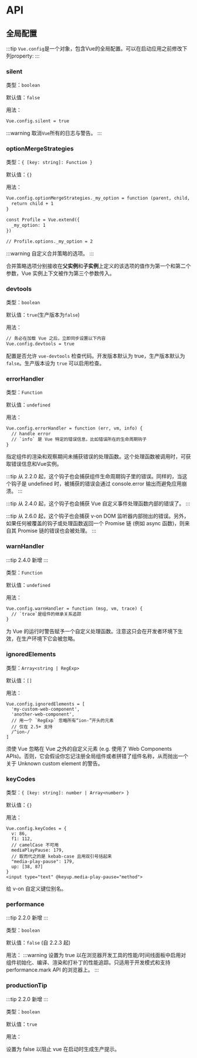 # API

## 全局配置

:::tip
`Vue.config`是一个对象，包含Vue的全局配置。可以在启动应用之前修改下列property:
:::

### silent

类型：`boolean`

默认值：`false`

用法：

```html
Vue.config.silent = true
```

:::warning
取消`Vue`所有的日志与警告。
:::

### optionMergeStrategies

类型：`{ [key: string]: Function }`

默认值：`{}`

用法：

```html
Vue.config.optionMergeStrategies._my_option = function (parent, child, vm) {
  return child + 1
}

const Profile = Vue.extend({
  _my_option: 1
})

// Profile.options._my_option = 2
```

:::warning
自定义合并策略的选项。
:::


合并策略选项分别接收在**父实例**和**子实例**上定义的该选项的值作为第一个和第二个参数，Vue 实例上下文被作为第三个参数传入。

### devtools

类型：`boolean`

默认值：`true`(生产版本为`false`)

用法：

```html
// 务必在加载 Vue 之后，立即同步设置以下内容
Vue.config.devtools = true
```

配置是否允许 `vue-devtools` 检查代码。开发版本默认为 true，生产版本默认为 `false`。生产版本设为 `true` 可以启用检查。

### errorHandler

类型：`Function`

默认值：`undefined`

用法：

```html
Vue.config.errorHandler = function (err, vm, info) {
  // handle error
  // `info` 是 Vue 特定的错误信息，比如错误所在的生命周期钩子
}
```

指定组件的渲染和观察期间未捕获错误的处理函数。这个处理函数被调用时，可获取错误信息和Vue实例。

:::tip
从 2.2.0 起，这个钩子也会捕获组件生命周期钩子里的错误。同样的，当这个钩子是 undefined 时，被捕获的错误会通过 console.error 输出而避免应用崩溃。
:::

:::tip
从 2.4.0 起，这个钩子也会捕获 Vue 自定义事件处理函数内部的错误了。
:::

:::tip
从 2.6.0 起，这个钩子也会捕获 v-on DOM 监听器内部抛出的错误。另外，如果任何被覆盖的钩子或处理函数返回一个 Promise 链 (例如 async 函数)，则来自其 Promise 链的错误也会被处理。
:::

### warnHandler

:::tip
2.4.0 新增
:::

类型：`Function`

默认值：`undefined`

用法：

```html
Vue.config.warnHandler = function (msg, vm, trace) {
  // `trace`是组件的继承关系追踪
}
```

为 Vue 的运行时警告赋予一个自定义处理函数。注意这只会在开发者环境下生效，在生产环境下它会被忽略。

### ignoredElements

类型：`Array<string | RegExp>`

默认值：`[]`

用法：

```
Vue.config.ignoredElements = [
  'my-custom-web-component',
  'another-web-component',
  // 用一个 `RegExp` 忽略所有“ion-”开头的元素
  // 仅在 2.5+ 支持
  /^ion-/
]
```
须使 Vue 忽略在 Vue 之外的自定义元素 (e.g. 使用了 Web Components APIs)。否则，它会假设你忘记注册全局组件或者拼错了组件名称，从而抛出一个关于 Unknown custom element 的警告。

### keyCodes

类型：`{ [key: string]: number | Array<number> }`

默认值：`{}`

用法：

```
Vue.config.keyCodes = {
  v: 86,
  f1: 112,
  // camelCase 不可用
  mediaPlayPause: 179,
  // 取而代之的是 kebab-case 且用双引号括起来
  "media-play-pause": 179,
  up: [38, 87]
}
<input type="text" @keyup.media-play-pause="method">
```
给 v-on 自定义键位别名。

### performance

:::tip
2.2.0 新增
:::

类型：`boolean`

默认值：`false` (自 2.2.3 起)

用法：
:::warning
设置为 true 以在浏览器开发工具的性能/时间线面板中启用对组件初始化、编译、渲染和打补丁的性能追踪。只适用于开发模式和支持 performance.mark API 的浏览器上。
:::

### productionTip
:::tip
2.2.0 新增
:::

类型：`boolean`

默认值：`true`

用法：

设置为 false 以阻止 vue 在启动时生成生产提示。















